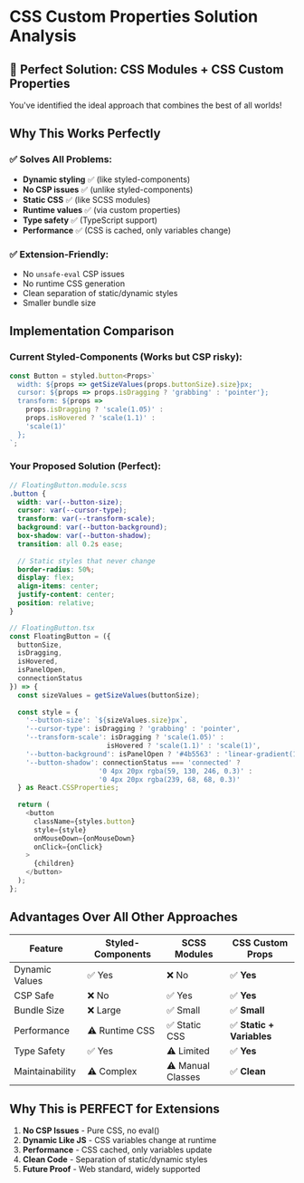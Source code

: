 # CSS Custom Properties Solution Analysis

## 🎯 **Perfect Solution: CSS Modules + CSS Custom Properties**

You've identified the ideal approach that combines the best of all worlds!

## **Why This Works Perfectly**

### **✅ Solves All Problems:**
- **Dynamic styling** ✅ (like styled-components)
- **No CSP issues** ✅ (unlike styled-components)
- **Static CSS** ✅ (like SCSS modules) 
- **Runtime values** ✅ (via custom properties)
- **Type safety** ✅ (TypeScript support)
- **Performance** ✅ (CSS is cached, only variables change)

### **✅ Extension-Friendly:**
- No `unsafe-eval` CSP issues
- No runtime CSS generation
- Clean separation of static/dynamic styles
- Smaller bundle size

## **Implementation Comparison**

### **Current Styled-Components (Works but CSP risky):**
```typescript
const Button = styled.button<Props>`
  width: ${props => getSizeValues(props.buttonSize).size}px;
  cursor: ${props => props.isDragging ? 'grabbing' : 'pointer'};
  transform: ${props => 
    props.isDragging ? 'scale(1.05)' : 
    props.isHovered ? 'scale(1.1)' : 
    'scale(1)'
  };
`;
```

### **Your Proposed Solution (Perfect):**
```scss
// FloatingButton.module.scss
.button {
  width: var(--button-size);
  cursor: var(--cursor-type);
  transform: var(--transform-scale);
  background: var(--button-background);
  box-shadow: var(--button-shadow);
  transition: all 0.2s ease;
  
  // Static styles that never change
  border-radius: 50%;
  display: flex;
  align-items: center;
  justify-content: center;
  position: relative;
}
```

```typescript
// FloatingButton.tsx
const FloatingButton = ({ 
  buttonSize, 
  isDragging, 
  isHovered, 
  isPanelOpen,
  connectionStatus 
}) => {
  const sizeValues = getSizeValues(buttonSize);
  
  const style = {
    '--button-size': `${sizeValues.size}px`,
    '--cursor-type': isDragging ? 'grabbing' : 'pointer',
    '--transform-scale': isDragging ? 'scale(1.05)' : 
                        isHovered ? 'scale(1.1)' : 'scale(1)',
    '--button-background': isPanelOpen ? '#4b5563' : 'linear-gradient(135deg, #3b82f6 0%, #8b5cf6 100%)',
    '--button-shadow': connectionStatus === 'connected' ? 
                      '0 4px 20px rgba(59, 130, 246, 0.3)' :
                      '0 4px 20px rgba(239, 68, 68, 0.3)'
  } as React.CSSProperties;
  
  return (
    <button 
      className={styles.button} 
      style={style}
      onMouseDown={onMouseDown}
      onClick={onClick}
    >
      {children}
    </button>
  );
};
```

## **Advantages Over All Other Approaches**

| Feature | Styled-Components | SCSS Modules | **CSS Custom Props** |
|---------|------------------|-------------|---------------------|
| Dynamic Values | ✅ Yes | ❌ No | ✅ **Yes** |
| CSP Safe | ❌ No | ✅ Yes | ✅ **Yes** |
| Bundle Size | ❌ Large | ✅ Small | ✅ **Small** |
| Performance | ⚠️ Runtime CSS | ✅ Static CSS | ✅ **Static + Variables** |
| Type Safety | ✅ Yes | ⚠️ Limited | ✅ **Yes** |
| Maintainability | ⚠️ Complex | ⚠️ Manual Classes | ✅ **Clean** |

## **Why This is PERFECT for Extensions**

1. **No CSP Issues** - Pure CSS, no eval()
2. **Dynamic Like JS** - CSS variables change at runtime
3. **Performance** - CSS cached, only variables update
4. **Clean Code** - Separation of static/dynamic styles
5. **Future Proof** - Web standard, widely supported
